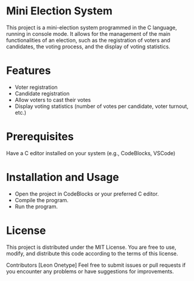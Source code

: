 # Mini Election System
This project is a mini-election system programmed in the C language, running in console mode. It allows for the management of the main functionalities of an election, such as the registration of voters and candidates, the voting process, and the display of voting statistics.

# Features
- Voter registration
- Candidate registration
- Allow voters to cast their votes
- Display voting statistics (number of votes per candidate, voter turnout, etc.)
# Prerequisites
Have a C editor installed on your system (e.g., CodeBlocks, VSCode)
# Installation and Usage
- Open the project in CodeBlocks or your preferred C editor.
- Compile the program.
- Run the program.
# License
This project is distributed under the MIT License. You are free to use, modify, and distribute this code according to the terms of this license.

Contributors
[Leon Onetype]
Feel free to submit issues or pull requests if you encounter any problems or have suggestions for improvements.
